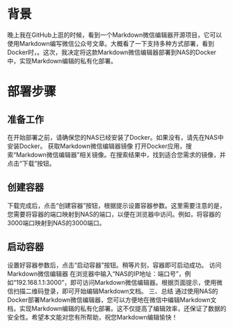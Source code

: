 
# 背景
晚上我在GitHub上逛的时候，看到一个Markdown微信编辑器开源项目，它可以使用Markdown编写微信公众号文章。大概看了一下支持多种方式部署，看到Docker时，。这次，我决定将这款Markdown微信编辑器部署到NAS的Docker中，实现Markdown编辑的私有化部署。
# 部署步骤
## 准备工作
在开始部署之前，请确保您的NAS已经安装了Docker。如果没有，请先在NAS中安装Docker。
获取Markdown微信编辑器镜像
打开Docker应用，搜索“Markdown微信编辑器”相关镜像。在搜索结果中，找到适合您需求的镜像，并点击“下载”按钮。
## 创建容器
下载完成后，点击“创建容器”按钮，根据提示设置容器参数。这里需要注意的是，您需要将容器的端口映射到NAS的端口，以便在浏览器中访问。例如，将容器的3000端口映射到NAS的3000端口。
## 启动容器
设置好容器参数后，点击“启动容器”按钮。稍等片刻，容器即可启动成功。
访问Markdown微信编辑器
在浏览器中输入“NAS的IP地址：端口号”，例如“192.168.1.1:3000”，即可访问Markdown微信编辑器。根据页面提示，使用微信扫描二维码登录，即可开始编辑Markdown文档。
三、总结
通过使用NAS的Docker部署Markdown微信编辑器，您可以方便地在微信中编辑Markdown文档，实现Markdown编辑的私有化部署。这不仅提高了编辑效率，还保证了数据的安全性。希望本文能对您有所帮助，祝您Markdown编辑愉快！